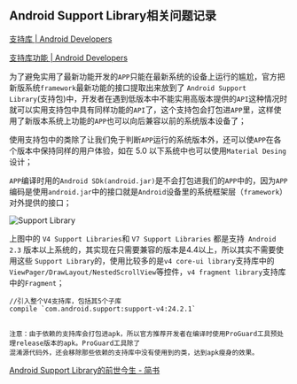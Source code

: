 ## Android Support Library相关问题记录

[支持库 \| Android Developers](https://developer.android.com/topic/libraries/support-library/index.html)

[支持库功能 \| Android Developers](https://developer.android.com/topic/libraries/support-library/features.html)

为了避免实用了最新功能开发的`APP`只能在最新系统的设备上运行的尴尬，官方把新版系统`framework`最新功能的接口提取出来放到了 `Android Support Library`(支持包)中，开发者在遇到低版本中不能实用高版本提供的`API`这种情况时就可以实用支持包中具有同样功能的`API`了，这个支持包会打包进`APP`里，这样使用了新版本系统上功能的`APP`也可以向后兼容以前的系统版本设备了；

使用支持包中的类除了让我们免于判断`APP`运行的系统版本外，还可以使`APP`在各个版本中保持同样的用户体验，如在 5.0 以下系统中也可以使用`Material Desing`设计；

`APP`编译时用的`Android SDk(android.jar)`是不会打包进我们的`APP`中的，因为`APP`编码是使用`android.jar`中的接口就是`Android`设备里的系统框架层（`framework`）对外提供的接口；

![Support Library](https://upload-images.jianshu.io/upload_images/1621638-1f66aafb225df824.png?imageMogr2/auto-orient/strip%7CimageView2/2/w/700)

上图中的 `V4 Support Libraries`和 `V7 Support Libraries` 都是支持` Android 2.3` 版本以上系统的，其实现在只需要兼容的版本是4.4以上，所以其实不需要使用这些 `Support Library`的，使用比较多的是`v4 core-ui library`支持库中的`ViewPager/DrawLayout/NestedScrollView`等控件，`v4 fragment library`支持库中的`Fragment`；

	//引入整个V4支持库，包括其5个子库
	compile `com.android.support:support-v4:24.2.1`


	注意：由于依赖的支持库会打包进apk，所以官方推荐开发者在编译时使用ProGuard工具预处理release版本的apk。ProGuard工具除了
	混淆源代码外，还会移除那些依赖的支持库中没有使用到的类，达到apk瘦身的效果。

[Android Support Library的前世今生 \- 简书](https://www.jianshu.com/p/f5f9a4fd22e8)